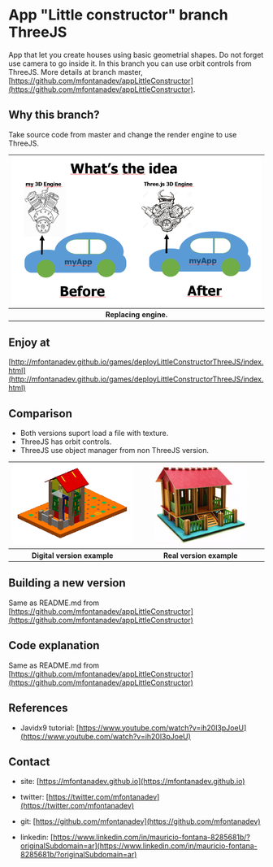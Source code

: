 # App "Little constructor" branch ThreeJS

App that let you create houses using basic geometrial shapes. Do not forget use camera to go inside it. In this branch you can use orbit controls from ThreeJS. More details at branch master, [https://github.com/mfontanadev/appLittleConstructor](https://github.com/mfontanadev/appLittleConstructor).


## Why this branch?

Take source code from master and change the render engine to use ThreeJS.
<table>
	<tr>
	<th width="640px" align="center">
	<img width="640px" src="https://github.com/mfontanadev/appLittleConstructor/blob/ThreeJS/doc/Engine%20Change.PNG?raw=true">
	</th>
	</tr>
	<tr>
	<th align="center">
	Replacing engine.
	</th>
	</tr>
</table>

## Enjoy at

[http://mfontanadev.github.io/games/deployLittleConstructorThreeJS/index.html](http://mfontanadev.github.io/games/deployLittleConstructorThreeJS/index.html)

## Comparison
- Both versions suport load a file with texture.
- ThreeJS has orbit controls.
- ThreeJS use object manager from non ThreeJS version.

<table>
	<tr>
		<th width="360px" align="center">
		<img width="260px" src="https://github.com/mfontanadev/appLittleConstructor/blob/master/doc/poc_house_leftside.png?raw=true">
		</th>
		<th width="360px" align="center">
		<img width="190px" src="https://github.com/mfontanadev/appLittleConstructor/blob/master/doc/poc_house_rightside.png?raw=true?raw=true">
		</th>
	</tr>
	<tr>
		<th align="center">
			Digital version example
		</th>
		<th align="center">
			Real version example
		</th>
	</tr>
</table>

## Building a new version

Same as README.md from [https://github.com/mfontanadev/appLittleConstructor](https://github.com/mfontanadev/appLittleConstructor)

## Code explanation

Same as README.md from [https://github.com/mfontanadev/appLittleConstructor](https://github.com/mfontanadev/appLittleConstructor)

## References

* Javidx9 tutorial: [https://www.youtube.com/watch?v=ih20l3pJoeU](https://www.youtube.com/watch?v=ih20l3pJoeU)

## Contact

* site: [https://mfontanadev.github.io](https://mfontanadev.github.io)

* twitter: [https://twitter.com/mfontanadev](https://twitter.com/mfontanadev)

* git: [https://github.com/mfontanadev](https://github.com/mfontanadev)

* linkedin: [https://www.linkedin.com/in/mauricio-fontana-8285681b/?originalSubdomain=ar](https://www.linkedin.com/in/mauricio-fontana-8285681b/?originalSubdomain=ar)

